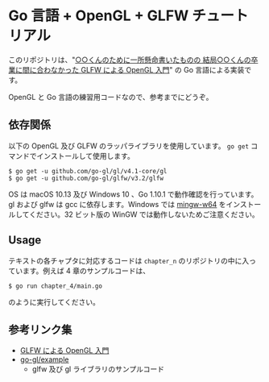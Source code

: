 # Go 言語 + OpenGL + GLFW チュートリアル

このリポジトリは、"[○○くんのために一所懸命書いたものの
結局○○くんの卒業に間に合わなかった
GLFW による OpenGL 入門](http://marina.sys.wakayama-u.ac.jp/~tokoi/GLFWdraft.pdf)" の Go 言語による実装です。

OpenGL と Go 言語の練習用コードなので、参考までにどうぞ。

## 依存関係

以下の OpenGL 及び GLFW のラッパライブラリを使用しています。 `go get` コマンドでインストールして使用します。


```
$ go get -u github.com/go-gl/gl/v4.1-core/gl
$ go get -u github.com/go-gl/glfw/v3.2/glfw
```

OS は macOS 10.13 及び Windows 10 、Go 1.10.1 で動作確認を行っています。
gl および glfw は gcc に依存します。Windows では [mingw-w64](https://sourceforge.net/projects/mingw-w64/) をインストールしてください。32 ビット版の WinGW では動作しないためご注意ください。

## Usage

テキストの各チャプタに対応するコードは `chapter_n` のリポジトリの中に入っています。例えば 4 章のサンプルコードは、

```
$ go run chapter_4/main.go
```

のように実行してください。

## 参考リンク集

- [GLFW による OpenGL 入門](http://marina.sys.wakayama-u.ac.jp/~tokoi/GLFWdraft.pdf)
- [go-gl/example](https://github.com/go-gl/example)
  - glfw 及び gl ライブラリのサンプルコード
